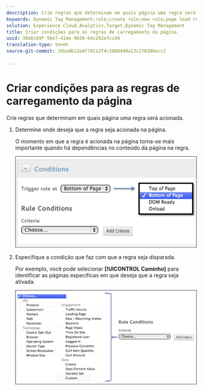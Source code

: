 ```yaml
---
description: Crie regras que determinam em quais página uma regra será acionada.
keywords: Dynamic Tag Management;rule;create rule;new rule;page load rule
solution: Experience Cloud,Analytics,Target,Dynamic Tag Management
title: Criar condições para as regras de carregamento da página
uuid: 30a6c69f-56e7-414e-9636-64c262e7ccd4
translation-type: tm+mt
source-git-commit: 16ba0b12e0f70112f4c10804d0a13c278388ecc2

---
```



# Criar condições para as regras de carregamento da página

Crie regras que determinam em quais página uma regra será acionada.

1. Determine onde deseja que a regra seja acionada na página.

   O momento em que a regra é acionada na página torna-se mais importante quando há dependências no conteúdo da página na regra.

   ![](assets/conditions-page-load-rules1.png)

1. Especifique a condição que faz com que a regra seja disparada.

   Por exemplo, você pode selecionar **[!UICONTROL Caminho]** para identificar as páginas específicas em que deseja que a regra seja ativada.

   ![](assets/conditions-page-load-rules2.png)

